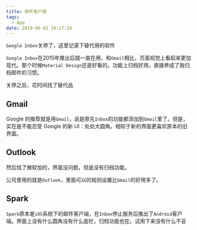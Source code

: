 ```yaml
---
title: 邮件客户端
tags:
  - App
date: 2019-06-02 16:17:24
---
```


`Google Inbox`关停了，这里记录下替代用的软件
<!--more-->
`Google Inbox`在2015年推出后就一直在用，和`Gmail`相比，页面视觉上看起来更加现代。那个时候`Material Design`还是好看的。功能上归档好用，直接养成了我归档邮件的习惯。

关停之后，花时间找了替代品

## Gmail
Google 的推荐就是用`Gmail`，说是原先`Inbox`的功能都添加到`Gmail`里了。但是，实在是不能忍受 Google 的新 UI：处处大圆角。相较于新的界面更喜欢原本的旧界面。

## Outlook
然后找了微软加的，界面没问题，但是没有归档功能。

公司里用的就是`Outlook`，里面可以的规则设置比`Gmail`的好用多了。

## Spark
`Spark`原本是`iOS`系统下的邮件客户端，在`Inbox`停止服务后推出了`Android`客户端。界面上没有什么圆角没有什么底栏，归档功能也在。试用下来没有什么不妥